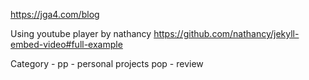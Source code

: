 https://jga4.com/blog


Using youtube player by nathancy
https://github.com/nathancy/jekyll-embed-video#full-example


Category -
pp - personal projects
pop - review
